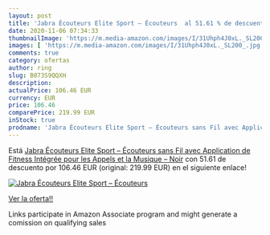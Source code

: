 ```yaml
---
layout: post
title: 'Jabra Écouteurs Elite Sport – Écouteurs  al 51.61 % de descuento'
date: 2020-11-06 07:34:33
thumbnailImage: 'https://m.media-amazon.com/images/I/31Uhph4J0xL._SL200_.jpg'
images: [ 'https://m.media-amazon.com/images/I/31Uhph4J0xL._SL200_.jpg' ]
comments: true
category: ofertas
author: ring
slug: B073S9QQXH
description:
actualPrice: 106.46 EUR
currency: EUR
price: 106.46
comparePrice: 219.99 EUR
inStock: true
prodname: 'Jabra Écouteurs Elite Sport – Écouteurs sans Fil avec Application de Fitness Intégrée pour les Appels et la Musique – Noir'
---
```


Está [Jabra Écouteurs Elite Sport – Écouteurs sans Fil avec Application de Fitness Intégrée pour les Appels et la Musique – Noir](https://www.amazon.fr/dp/B073S9QQXH/?tag=tolees0d-21) con 51.61 de descuento por 106.46 EUR (original: 219.99 EUR) en el siguiente enlace!

[![Jabra Écouteurs Elite Sport – Écouteurs ](https://m.media-amazon.com/images/I/31Uhph4J0xL._SL200_.jpg)](https://www.amazon.fr/dp/B073S9QQXH/?tag=tolees0d-21)

[Ver la oferta!!](https://www.amazon.fr/dp/B073S9QQXH/?tag=tolees0d-21)

Links participate in Amazon Associate program and might generate a comission on qualifying sales


